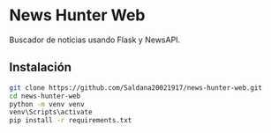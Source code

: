 # News Hunter Web

Buscador de noticias usando Flask y NewsAPI.

## Instalación

```bash
git clone https://github.com/Saldana20021917/news-hunter-web.git
cd news-hunter-web
python -m venv venv
venv\Scripts\activate
pip install -r requirements.txt
